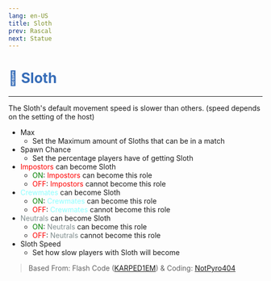 ```yaml
---
lang: en-US
title: Sloth
prev: Rascal
next: Statue
---
```


# <font color=#376db8>🦥 <b>Sloth</b></font> <Badge text="Harmful" type="tip" vertical="middle"/>
---

The Sloth's default movement speed is slower than others. (speed depends on the setting of the host)
* Max
  * Set the Maximum amount of Sloths that can be in a match
* Spawn Chance
  * Set the percentage players have of getting Sloth
* <font color=red>Impostors</font> can become Sloth
  * <font color=green>ON</font>: <font color=red>Impostors</font> can become this role
  * <font color=red>OFF</font>: <font color=red>Impostors</font> cannot become this role
* <font color=#8cffff>Crewmates</font> can become Sloth
  * <font color=green>ON</font>: <font color=#8cffff>Crewmates</font> can become this role
  * <font color=red>OFF</font>: <font color=#8cffff>Crewmates</font> cannot become this role
* <font color=#7f8c8d>Neutrals</font> can become Sloth
  * <font color=green>ON</font>: <font color=#7f8c8d>Neutrals</font> can become this role
  * <font color=red>OFF</font>: <font color=#7f8c8d>Neutrals</font> cannot become this role
* Sloth Speed
  * Set how slow players with Sloth will become

> Based From: Flash Code ([KARPED1EM](#)) & Coding: [NotPyro404](https://github.com/NotPyro404)